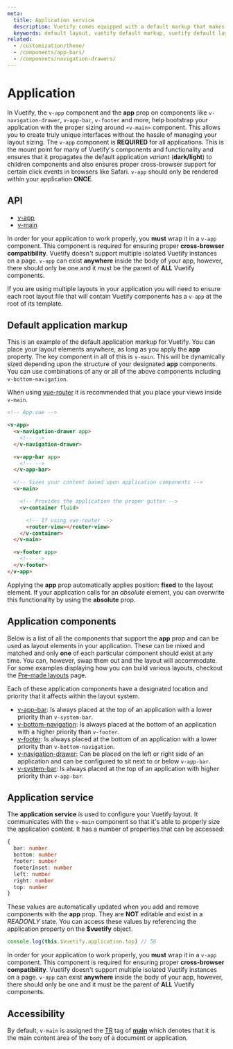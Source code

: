 ```yaml
---
meta:
  title: Application service
  description: Vuetify comes equipped with a default markup that makes it easy to create layouts (boilerplate) for any Vue application.
  keywords: default layout, vuetify default markup, vuetify default layout
related:
  - /customization/theme/
  - /components/app-bars/
  - /components/navigation-drawers/
---
```


# Application

In Vuetify, the `v-app` component and the **app** prop on components like `v-navigation-drawer`, `v-app-bar`, `v-footer` and more, help bootstrap your application with the proper sizing around `<v-main>` component. This allows you to create truly unique interfaces without the hassle of managing your layout sizing. The `v-app` component is **REQUIRED** for all applications. This is the mount point for many of Vuetify's components and functionality and ensures that it propagates the default application _variant_ (**dark/light**) to children components and also ensures proper cross-browser support for certain click events in browsers like Safari. `v-app` should only be rendered within your application **ONCE**.

<entry-ad />

## API

- [v-app](/api/v-app)
- [v-main](/api/v-main)

<alert type="error">

  In order for your application to work properly, you **must** wrap it in a `v-app` component. This component is required for ensuring proper **cross-browser compatibility**. Vuetify doesn't support multiple isolated Vuetify instances on a page. `v-app` can exist **anywhere** inside the body of your app, however, there should only be one and it must be the parent of **ALL** Vuetify components.

</alert>

<alert type="info">

  If you are using multiple layouts in your application you will need to ensure each root layout file that will contain Vuetify components has a `v-app` at the root of its template.

</alert>

## Default application markup

This is an example of the default application markup for Vuetify. You can place your layout elements anywhere, as long as you apply the **app** property. The key component in all of this is `v-main`. This will be dynamically sized depending upon the structure of your designated **app** components. You can use combinations of any or all of the above components including `v-bottom-navigation`.

When using [vue-router](https://router.vuejs.org/) it is recommended that you place your views inside `v-main`.

```html
<!-- App.vue -->

<v-app>
  <v-navigation-drawer app>
    <!-- -->
  </v-navigation-drawer>

  <v-app-bar app>
    <!-- -->
  </v-app-bar>

  <!-- Sizes your content based upon application components -->
  <v-main>

    <!-- Provides the application the proper gutter -->
    <v-container fluid>

      <!-- If using vue-router -->
      <router-view></router-view>
    </v-container>
  </v-main>

  <v-footer app>
    <!-- -->
  </v-footer>
</v-app>
```

<alert type="info">

  Applying the **app** prop automatically applies position: **fixed** to the layout element. If your application calls for an _absolute_ element, you can overwrite this functionality by using the **absolute** prop.

</alert>

## Application components

Below is a list of all the components that support the **app** prop and can be used as layout elements in your application. These can be mixed and matched and only **one** of each particular component should exist at any time. You can, however, swap them out and the layout will accommodate. For some examples displaying how you can build various layouts, checkout the [Pre-made layouts](/getting-started/wireframes) page.

Each of these application components have a designated location and priority that it affects within the layout system.

- [v-app-bar](/components/app-bars): Is always placed at the top of an application with a lower priority than `v-system-bar`.
- [v-bottom-navigation](/components/bottom-navigation): Is always placed at the bottom of an application with a higher priority than `v-footer`.
- [v-footer](/components/footer): Is always placed at the bottom of an application with a lower priority than `v-bottom-navigation`.
- [v-navigation-drawer](/components/navigation-drawers): Can be placed on the left or right side of an application and can be configured to sit next to or below `v-app-bar`.
- [v-system-bar](/components/system-bars): Is always placed at the top of an application with higher priority than `v-app-bar`.

<app-img src="https://cdn.vuetifyjs.com/images/layouts/app.png" alt="Vuetify Application" />

## Application service

The **application service** is used to configure your Vuetify layout. It communicates with the `v-main` component so that it's able to properly size the application content. It has a number of properties that can be accessed:

```ts
{
  bar: number
  bottom: number
  footer: number
  footerInset: number
  left: number
  right: number
  top: number
}
```

These values are automatically updated when you add and remove components with the **app** prop. They are **NOT** editable and exist in a _READONLY_ state. You can access these values by referencing the application property on the **$vuetify** object.

```js
console.log(this.$vuetify.application.top) // 56
```

<alert type="error">

  In order for your application to work properly, you **must** wrap it in a `v-app` component. This component is required for ensuring proper **cross-browser compatibility**. Vuetify doesn't support multiple isolated Vuetify instances on a page. `v-app` can exist **anywhere** inside the body of your app, however, there should only be one and it must be the parent of **ALL** Vuetify components.

</alert>

## Accessibility

By default, `v-main` is assigned the [TR](https://www.w3.org/TR/html51/) tag of [**main**](https://www.w3.org/TR/html51/grouping-content.html#the-main-element) which denotes that it is the main content area of the `body` of a document or application.

<backmatter />
